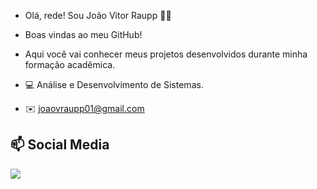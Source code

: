 - Olá, rede! Sou João Vitor Raupp 👋🏻

- Boas vindas ao meu GitHub! <br>
- Aqui você vai conhecer meus projetos desenvolvidos durante minha formação acadêmica.

- 💻 Análise e Desenvolvimento de Sistemas.
- ✉️  joaovraupp01@gmail.com

## 📫 Social Media
  <a href="https://www.linkedin.com/in/raupp30/" target="_blank"><img src="https://img.shields.io/badge/-LinkedIn-%230077B5?style=for-the-badge&logo=linkedin&logoColor=white" target="_blank"></a> 
